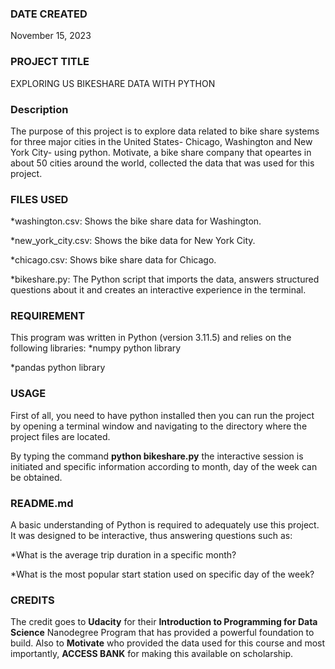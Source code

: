 ### DATE CREATED
November 15, 2023

### PROJECT TITLE
EXPLORING US BIKESHARE DATA WITH PYTHON

### Description
The purpose of this project is to explore data related to bike share systems for three major cities in the United States- Chicago, Washington and New York City- using python. Motivate, a bike share company that opeartes in about 50 cities around the world, collected the data that was used for this project.

### FILES USED
*washington.csv: Shows the bike share data for Washington.

*new_york_city.csv: Shows the bike data for New York City.

*chicago.csv: Shows bike share data for Chicago.

*bikeshare.py: The Python script that imports the data, answers structured questions about it and creates an interactive experience in the terminal.


### REQUIREMENT
This program was written in Python (version 3.11.5) and relies on the following libraries:
*numpy python library

*pandas python library


### USAGE
First of all, you need to have python installed then you can run the project by opening a terminal window and navigating to the directory where the project files are located.

By typing the command **python bikeshare.py** the interactive session is initiated and specific information according to month, day of the week can be obtained.

### README.md
A basic understanding of Python is required to adequately use this project. It was designed to be interactive, thus answering questions such as:

*What is the average trip duration in a specific month?


*What is the most popular start station used on specific day of the week?


### CREDITS
The credit goes to **Udacity** for their **Introduction to Programming for Data Science** Nanodegree Program that has provided a powerful foundation to build. Also to **Motivate** who provided the data used for this course and most importantly, **ACCESS BANK** for making this available on scholarship.

